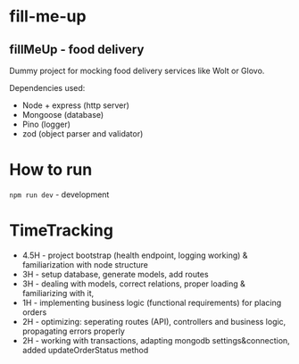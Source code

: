 # fill-me-up
## fillMeUp - food delivery

Dummy project for mocking food delivery services like Wolt or Glovo. 

Dependencies used:
* Node + express (http server)
* Mongoose (database)
* Pino (logger)
* zod (object parser and validator)

# How to run
`npm run dev` - development



# TimeTracking
* 4.5H - project bootstrap (health endpoint, logging working) & familiarization with node structure
* 3H - setup database, generate models, add routes
* 3H - dealing with models, correct relations, proper loading & familiarizing with it, 
* 1H - implementing business logic (functional requirements) for placing orders
* 2H - optimizing: seperating routes (API), controllers and business logic, propagating errors properly
* 2H - working with transactions, adapting mongodb settings&connection, added updateOrderStatus method